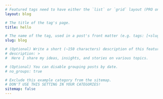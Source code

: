 ```yaml
---
# Featured tags need to have either the `list` or `grid` layout (PRO only).
layout: blog

# The title of the tag's page.
title: hello

# The name of the tag, used in a post's front matter (e.g. tags: [<slug>]).
slug: blog

# (Optional) Write a short (~150 characters) description of this featured tag.
# description: >
#  Here I share my ideas, insights, and stories on various topics.

# (Optional) You can disable grouping posts by date.
# no_groups: true

# Exclude this example category from the sitemap.
# DON'T USE THIS SETTING IN YOUR CATEGORIES!
sitemap: false
---
```


